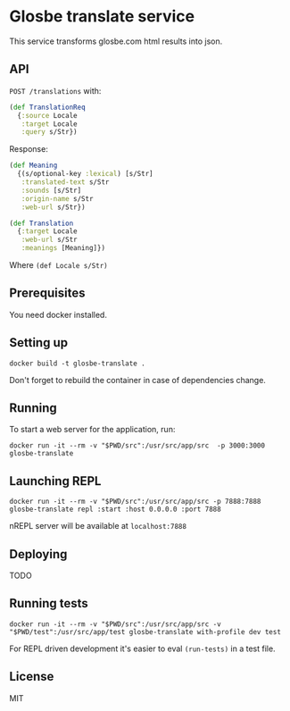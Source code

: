 # Glosbe translate service

This service transforms glosbe.com html results into json.

## API

`POST /translations` with:
```clojure
(def TranslationReq
  {:source Locale
   :target Locale
   :query s/Str})
```

Response:
```clojure
(def Meaning
  {(s/optional-key :lexical) [s/Str]
   :translated-text s/Str
   :sounds [s/Str]
   :origin-name s/Str
   :web-url s/Str})

(def Translation
  {:target Locale
   :web-url s/Str
   :meanings [Meaning]})
```

Where `(def Locale s/Str)`

## Prerequisites

You need docker installed.

## Setting up

```
docker build -t glosbe-translate .
```

Don't forget to rebuild the container in case of dependencies change.

## Running

To start a web server for the application, run:

```
docker run -it --rm -v "$PWD/src":/usr/src/app/src  -p 3000:3000 glosbe-translate
```

## Launching REPL

```
docker run -it --rm -v "$PWD/src":/usr/src/app/src -p 7888:7888 glosbe-translate repl :start :host 0.0.0.0 :port 7888
```
nREPL server will be available at `localhost:7888`

## Deploying

TODO

## Running tests

```
docker run -it --rm -v "$PWD/src":/usr/src/app/src -v "$PWD/test":/usr/src/app/test glosbe-translate with-profile dev test
```

For REPL driven development it's easier to eval `(run-tests)` in a test file.

## License

MIT
